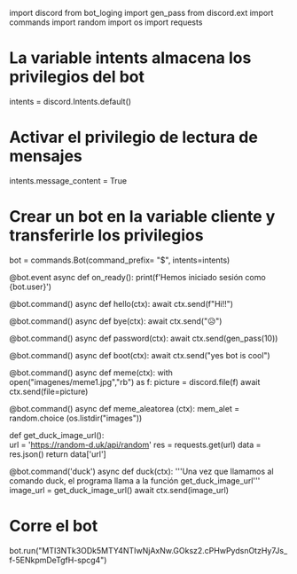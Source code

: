 import discord 
from bot_loging import gen_pass
from discord.ext import commands
import random
import os 
import requests
# La variable intents almacena los privilegios del bot
intents = discord.Intents.default()
# Activar el privilegio de lectura de mensajes
intents.message_content = True
# Crear un bot en la variable cliente y transferirle los privilegios
bot = commands.Bot(command_prefix= "$", intents=intents)

@bot.event
async def on_ready():
    print(f'Hemos iniciado sesión como {bot.user}')

@bot.command()
async def hello(ctx):
    await ctx.send(f"Hi!!")

@bot.command()
async def bye(ctx):
    await ctx.send("😥")

@bot.command()
async def password(ctx):
    await ctx.send(gen_pass(10))

@bot.command()
async def boot(ctx):
    await ctx.send("yes bot is cool")

@bot.command()
async def meme(ctx):
    with open("imagenes/meme1.jpg","rb") as f:
        picture = discord.file(f)
    await ctx.send(file=picture)

@bot.command()
async def meme_aleatorea (ctx):
    mem_alet = random.choice (os.listdir("images"))

def get_duck_image_url():    
    url = 'https://random-d.uk/api/random'
    res = requests.get(url)
    data = res.json()
    return data['url']


@bot.command('duck')
async def duck(ctx):
    '''Una vez que llamamos al comando duck, 
    el programa llama a la función get_duck_image_url'''
    image_url = get_duck_image_url()
    await ctx.send(image_url)

    
# Corre el bot
bot.run("MTI3NTk3ODk5MTY4NTIwNjAxNw.GOksz2.cPHwPydsnOtzHy7Js_f-5ENkpmDeTgfH-spcg4")
